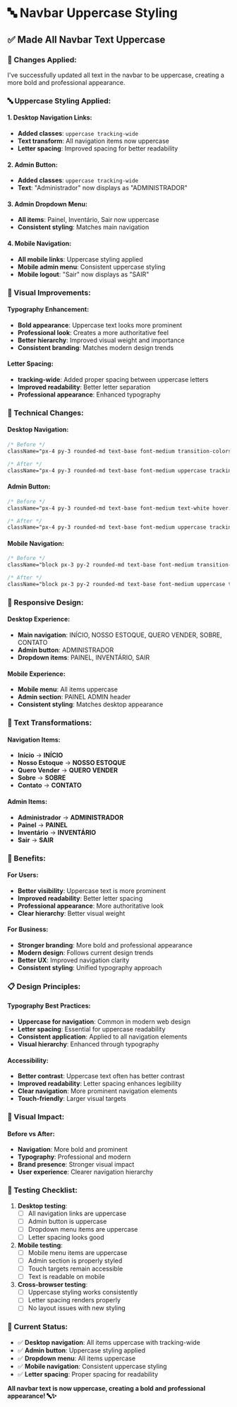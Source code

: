 # 🔤 Navbar Uppercase Styling

## ✅ **Made All Navbar Text Uppercase**

### **🎯 Changes Applied:**

I've successfully updated all text in the navbar to be uppercase, creating a more bold and professional appearance.

### **🔤 Uppercase Styling Applied:**

#### **1. Desktop Navigation Links:**
- **Added classes**: `uppercase tracking-wide`
- **Text transform**: All navigation items now uppercase
- **Letter spacing**: Improved spacing for better readability

#### **2. Admin Button:**
- **Added classes**: `uppercase tracking-wide`
- **Text**: "Administrador" now displays as "ADMINISTRADOR"

#### **3. Admin Dropdown Menu:**
- **All items**: Painel, Inventário, Sair now uppercase
- **Consistent styling**: Matches main navigation

#### **4. Mobile Navigation:**
- **All mobile links**: Uppercase styling applied
- **Mobile admin menu**: Consistent uppercase styling
- **Mobile logout**: "Sair" now displays as "SAIR"

### **🎨 Visual Improvements:**

#### **Typography Enhancement:**
- **Bold appearance**: Uppercase text looks more prominent
- **Professional look**: Creates a more authoritative feel
- **Better hierarchy**: Improved visual weight and importance
- **Consistent branding**: Matches modern design trends

#### **Letter Spacing:**
- **tracking-wide**: Added proper spacing between uppercase letters
- **Improved readability**: Better letter separation
- **Professional appearance**: Enhanced typography

### **🔧 Technical Changes:**

#### **Desktop Navigation:**
```css
/* Before */
className="px-4 py-3 rounded-md text-base font-medium transition-colors"

/* After */
className="px-4 py-3 rounded-md text-base font-medium uppercase tracking-wide transition-colors"
```

#### **Admin Button:**
```css
/* Before */
className="px-4 py-3 rounded-md text-base font-medium text-white hover:text-primary-400 hover:bg-white hover:bg-opacity-20 transition-colors"

/* After */
className="px-4 py-3 rounded-md text-base font-medium uppercase tracking-wide text-white hover:text-primary-400 hover:bg-white hover:bg-opacity-20 transition-colors"
```

#### **Mobile Navigation:**
```css
/* Before */
className="block px-3 py-2 rounded-md text-base font-medium transition-colors"

/* After */
className="block px-3 py-2 rounded-md text-base font-medium uppercase tracking-wide transition-colors"
```

### **📱 Responsive Design:**

#### **Desktop Experience:**
- **Main navigation**: INÍCIO, NOSSO ESTOQUE, QUERO VENDER, SOBRE, CONTATO
- **Admin button**: ADMINISTRADOR
- **Dropdown items**: PAINEL, INVENTÁRIO, SAIR

#### **Mobile Experience:**
- **Mobile menu**: All items uppercase
- **Admin section**: PAINEL ADMIN header
- **Consistent styling**: Matches desktop appearance

### **🎯 Text Transformations:**

#### **Navigation Items:**
- **Início** → **INÍCIO**
- **Nosso Estoque** → **NOSSO ESTOQUE**
- **Quero Vender** → **QUERO VENDER**
- **Sobre** → **SOBRE**
- **Contato** → **CONTATO**

#### **Admin Items:**
- **Administrador** → **ADMINISTRADOR**
- **Painel** → **PAINEL**
- **Inventário** → **INVENTÁRIO**
- **Sair** → **SAIR**

### **🚀 Benefits:**

#### **For Users:**
- **Better visibility**: Uppercase text is more prominent
- **Improved readability**: Better letter spacing
- **Professional appearance**: More authoritative look
- **Clear hierarchy**: Better visual weight

#### **For Business:**
- **Stronger branding**: More bold and professional appearance
- **Modern design**: Follows current design trends
- **Better UX**: Improved navigation clarity
- **Consistent styling**: Unified typography approach

### **📋 Design Principles:**

#### **Typography Best Practices:**
- **Uppercase for navigation**: Common in modern web design
- **Letter spacing**: Essential for uppercase readability
- **Consistent application**: Applied to all navigation elements
- **Visual hierarchy**: Enhanced through typography

#### **Accessibility:**
- **Better contrast**: Uppercase text often has better contrast
- **Improved readability**: Letter spacing enhances legibility
- **Clear navigation**: More prominent navigation elements
- **Touch-friendly**: Larger visual targets

### **🎨 Visual Impact:**

#### **Before vs After:**
- **Navigation**: More bold and prominent
- **Typography**: Professional and modern
- **Brand presence**: Stronger visual impact
- **User experience**: Clearer navigation hierarchy

### **📱 Testing Checklist:**

1. **Desktop testing**:
   - [ ] All navigation links are uppercase
   - [ ] Admin button is uppercase
   - [ ] Dropdown menu items are uppercase
   - [ ] Letter spacing looks good

2. **Mobile testing**:
   - [ ] Mobile menu items are uppercase
   - [ ] Admin section is properly styled
   - [ ] Touch targets remain accessible
   - [ ] Text is readable on mobile

3. **Cross-browser testing**:
   - [ ] Uppercase styling works consistently
   - [ ] Letter spacing renders properly
   - [ ] No layout issues with new styling

### **🎯 Current Status:**

- ✅ **Desktop navigation**: All items uppercase with tracking-wide
- ✅ **Admin button**: Uppercase styling applied
- ✅ **Dropdown menu**: All items uppercase
- ✅ **Mobile navigation**: Consistent uppercase styling
- ✅ **Letter spacing**: Proper spacing for readability

**All navbar text is now uppercase, creating a bold and professional appearance! 🔤✨** 